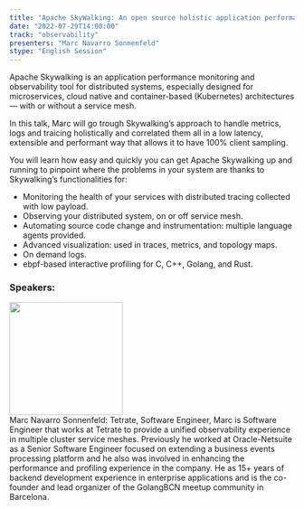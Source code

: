```yaml
---
title: "Apache SkyWalking: An open source holistic application performance monitoring and observability tool"
date: "2022-07-29T14:00:00"
track: "observability"
presenters: "Marc Navarro Sonnenfeld"
stype: "English Session"
---
```

Apache Skywalking is an application performance monitoring and observability tool for distributed systems, especially designed for microservices, cloud native and container-based (Kubernetes) architectures — with or without a service mesh.

In this talk, Marc will go trough Skywalking’s approach to handle metrics, logs and traicing holistically and correlated them all in a low latency, extensible and performant way that allows it to have 100% client sampling.

You will learn how easy and quickly you can get Apache Skywalking up and running to pinpoint where the problems in your system are thanks to Skywalking’s functionalities for:

- Monitoring the health of your services with distributed tracing collected with low payload.
- Observing your distributed system, on or off service mesh.
- Automating source code change and instrumentation: multiple language agents provided.
- Advanced visualization: used in traces, metrics, and topology maps.
- On demand logs.
- ebpf-based interactive profiling for C, C++, Golang, and Rust.
 ### Speakers: 
 <img src="images/speaker/1195.png" width="200" /><br>Marc Navarro Sonnenfeld: Tetrate, Software Engineer, Marc is Software Engineer that works at Tetrate to provide a unified observability experience in multiple cluster service meshes. Previously he worked at Oracle-Netsuite as a Senior Software Engineer focused on extending a business events processing platform and he also was involved in enhancing the performance and profiling experience in the company. He as 15+ years of backend development experience in enterprise applications and is the co-founder and lead organizer of the GolangBCN meetup community in Barcelona.

 